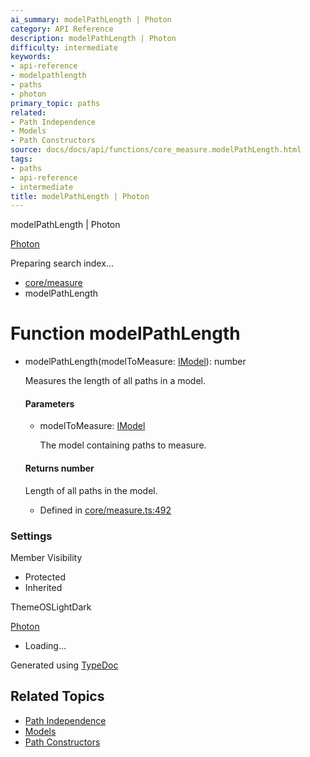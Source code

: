 ```yaml
---
ai_summary: modelPathLength | Photon
category: API Reference
description: modelPathLength | Photon
difficulty: intermediate
keywords:
- api-reference
- modelpathlength
- paths
- photon
primary_topic: paths
related:
- Path Independence
- Models
- Path Constructors
source: docs/docs/api/functions/core_measure.modelPathLength.html
tags:
- paths
- api-reference
- intermediate
title: modelPathLength | Photon
---
```

modelPathLength | Photon

[Photon](../index.md)




Preparing search index...

* [core/measure](../modules/core_measure.md)
* modelPathLength

# Function modelPathLength

* modelPathLength(modelToMeasure: [IModel](../interfaces/core_schema.IModel.md)): number

  Measures the length of all paths in a model.

  #### Parameters

  + modelToMeasure: [IModel](../interfaces/core_schema.IModel.md)

    The model containing paths to measure.

  #### Returns number

  Length of all paths in the model.

  + Defined in [core/measure.ts:492](https://github.com/mwhite454/photon/blob/main/packages/photon/src/core/measure.ts#L492)

### Settings

Member Visibility

* Protected
* Inherited

ThemeOSLightDark

[Photon](../index.md)

* Loading...

Generated using [TypeDoc](https://typedoc.org/)

## Related Topics

- [Path Independence](../index.md)
- [Models](../index.md)
- [Path Constructors](../index.md)
